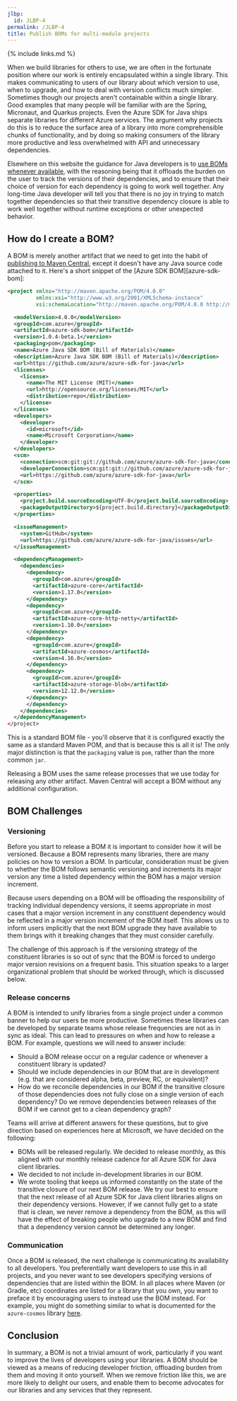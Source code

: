 ```yaml
---
jlbp:
  id: JLBP-4
permalink: /JLBP-4
title: Publish BOMs for multi-module projects
---
```


{% include links.md %}

When we build libraries for others to use, we are often in the fortunate position where our work is entirely encapsulated within a single library. This makes communicating to users of our library about which version to use, when to upgrade, and how to deal with version conflicts much simpler. Sometimes though our projects aren't containable within a single library. Good examples that many people will be familiar with are the Spring, Micronaut, and Quarkus projects. Even the Azure SDK for Java ships separate libraries for different Azure services. The argument why projects do this is to reduce the surface area of a library into more comprehensible chunks of functionality, and by doing so making consumers of the library more productive and less overwhelmed with API and unnecessary dependencies.

Elsewhere on this website the guidance for Java developers is to [use BOMs whenever available](/JBP-1), with the reasoning being that it offloads the burden on the user to track the versions of their dependencies, and to ensure that their choice of version for each dependency is going to work well together. Any long-time Java developer will tell you that there is no joy in trying to match together dependencies so that their transitive dependency closure is able to work well together without runtime exceptions or other unexpected behavior.

## How do I create a BOM?

A BOM is merely another artifact that we need to get into the habit of [publishing to Maven Central](/JLBP-3), except it doesn't have any Java source code attached to it. Here's a short snippet of the [Azure SDK BOM][azure-sdk-bom]:

```xml
<project xmlns="http://maven.apache.org/POM/4.0.0"
         xmlns:xsi="http://www.w3.org/2001/XMLSchema-instance"
         xsi:schemaLocation="http://maven.apache.org/POM/4.0.0 http://maven.apache.org/xsd/maven-4.0.0.xsd">

  <modelVersion>4.0.0</modelVersion>
  <groupId>com.azure</groupId>
  <artifactId>azure-sdk-bom</artifactId>
  <version>1.0.4-beta.1</version>
  <packaging>pom</packaging>
  <name>Azure Java SDK BOM (Bill of Materials)</name>
  <description>Azure Java SDK BOM (Bill of Materials)</description>
  <url>https://github.com/azure/azure-sdk-for-java</url>
  <licenses>
    <license>
      <name>The MIT License (MIT)</name>
      <url>http://opensource.org/licenses/MIT</url>
      <distribution>repo</distribution>
    </license>
  </licenses>
  <developers>
    <developer>
      <id>microsoft</id>
      <name>Microsoft Corporation</name>
    </developer>
  </developers>
  <scm>
    <connection>scm:git:git://github.com/azure/azure-sdk-for-java</connection>
    <developerConnection>scm:git:git://github.com/azure/azure-sdk-for-java</developerConnection>
    <url>https://github.com/azure/azure-sdk-for-java</url>
  </scm>

  <properties>
    <project.build.sourceEncoding>UTF-8</project.build.sourceEncoding>
    <packageOutputDirectory>${project.build.directory}</packageOutputDirectory>
  </properties>

  <issueManagement>
    <system>GitHub</system>
    <url>https://github.com/azure/azure-sdk-for-java/issues</url>
  </issueManagement>

  <dependencyManagement>
    <dependencies>
      <dependency>
        <groupId>com.azure</groupId>
        <artifactId>azure-core</artifactId>
        <version>1.17.0</version>
      </dependency>
      <dependency>
        <groupId>com.azure</groupId>
        <artifactId>azure-core-http-netty</artifactId>
        <version>1.10.0</version>
      </dependency>
      <dependency>
        <groupId>com.azure</groupId>
        <artifactId>azure-cosmos</artifactId>
        <version>4.16.0</version>
      </dependency>
      <dependency>
        <groupId>com.azure</groupId>
        <artifactId>azure-storage-blob</artifactId>
        <version>12.12.0</version>
      </dependency>
      </dependency>
    </dependencies>
  </dependencyManagement>
</project>
```

This is a standard BOM file - you'll observe that it is configured exactly the same as a standard Maven POM, and that is because this is all it is! The only major distinction is that the `packaging` value is `pom`, rather than the more common `jar`.

Releasing a BOM uses the same release processes that we use today for releasing any other artifact. Maven Central will accept a BOM without any additional configuration.

## BOM Challenges

### Versioning

Before you start to release a BOM it is important to consider how it will be versioned. Because a BOM represents many libraries, there are many policies on how to version a BOM. In particular, consideration must be given to whether the BOM follows semantic versioning and increments its major version any time a listed dependency within the BOM has a major version increment. 

Because users depending on a BOM will be offloading the responsibility of tracking individual dependency versions, it seems appropriate in most cases that a major version increment in any constituent dependency would be reflected in a major version increment of the BOM itself. This allows us to inform users implicitly that the next BOM upgrade they have available to them brings with it breaking changes that they must consider carefully.

The challenge of this approach is if the versioning strategy of the constituent libraries is so out of sync that the BOM is forced to undergo major version revisions on a frequent basis. This situation speaks to a larger organizational problem that should be worked through, which is discussed below.

### Release concerns

A BOM is intended to unify libraries from a single project under a common banner to help our users be more productive. Sometimes these libraries can be developed by separate teams whose release frequencies are not as in sync as ideal. This can lead to pressures on when and how to release a BOM. For example, questions we will need to answer include:

* Should a BOM release occur on a regular cadence or whenever a constituent library is updated?
* Should we include dependencies in our BOM that are in development (e.g. that are considered alpha, beta, preview, RC, or equivalent)?
* How do we reconcile dependencies in our BOM if the transitive closure of those dependencies does not fully close on a single version of each dependency? Do we remove dependencies between releases of the BOM if we cannot get to a clean dependency graph?

Teams will arrive at different answers for these questions, but to give direction based on experiences here at Microsoft, we have decided on the following:

* BOMs will be released regularly. We decided to release monthly, as this aligned with our monthly release cadence for all Azure SDK for Java client libraries.
* We decided to not include in-development libraries in our BOM.
* We wrote tooling that keeps us informed constantly on the state of the transitive closure of our next BOM release. We try our best to ensure that the next release of all Azure SDK for Java client libraries aligns on their dependency versions. However, if we cannot fully get to a state that is clean, we never remove a dependency from the BOM, as this will have the effect of breaking people who upgrade to a new BOM and find that a dependency version cannot be determined any longer.

### Communication

Once a BOM is released, the next challenge is communicating its availability to all developers. You preferentially want developers to use this in all projects, and you never want to see developers specifying versions of dependencies that are listed within the BOM. In all places where Maven (or Gradle, etc) coordinates are listed for a library that you own, you want to preface it by encouraging users to instead use the BOM instead. For example, you might do something similar to what is documented for the `azure-cosmos` library [here](https://github.com/Azure/azure-sdk-for-java/tree/main/sdk/cosmos/azure-cosmos#getting-started).

## Conclusion

In summary, a BOM is not a trivial amount of work, particularly if you want to improve the lives of developers using your libraries. A BOM should be viewed as a means of reducing developer friction, offloading burden from them and moving it onto yourself. When we remove friction like this, we are more likely to delight our users, and enable them to become advocates for our libraries and any services that they represent.